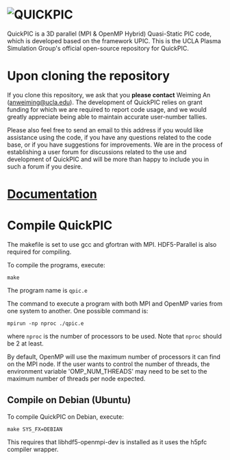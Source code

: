 # ![QUICKPIC](http://exodus.physics.ucla.edu/~uclapic/repo_images/quickpic.png)
QuickPIC is a 3D parallel (MPI & OpenMP Hybrid) Quasi-Static PIC code, which is developed based on the framework UPIC. This is the UCLA Plasma Simulation Group's official open-source repository for QuickPIC.

# Upon cloning the repository

If you clone this repository, we ask that you __please contact__ Weiming An (anweiming@ucla.edu). The development of QuickPIC relies on grant funding for which we are required to report code usage, and we would greatly appreciate being able to maintain accurate user-number tallies.

Please also feel free to send an email to this address if you would like assistance using the code, if you have any questions related to the code base, or if you have suggestions for improvements. We are in the process of establishing a user forum for discussions related to the use and development of QuickPIC and will be more than happy to include you in such a forum if you desire.

# [Documentation](http://ucla-plasma-simulation-group.github.io/quickpic-dev)

# Compile QuickPIC

The makefile is set to use gcc and gfortran with MPI. HDF5-Parallel is also required
for compiling. 

To compile the programs, execute:

```
make
```

The program name is `qpic.e`

The command to execute a program with both MPI and OpenMP varies from
one system to another.  One possible command is:

```
mpirun -np nproc ./qpic.e
```

where `nproc` is the number of processors to be used. Note that `nproc` should be 2 at least.

By default, OpenMP will use the maximum number of processors it can find
on the MPI node.  If the user wants to control the number of threads, the
environment variable 'OMP_NUM_THREADS' may need to be set to the maximum
number of threads per node expected.

## Compile on Debian (Ubuntu)

To compile QuickPIC on Debian, execute:

```
make SYS_FX=DEBIAN
```

This requires that libhdf5-openmpi-dev is installed as it uses the h5pfc compiler wrapper.

